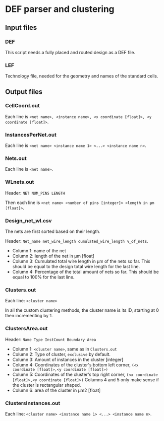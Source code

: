 # DEF parser and clustering

## Input files

### DEF
This script needs a fully placed and routed design as a DEF file.

### LEF
Technology file, needed for the geometry and names of the standard cells.

## Output files

### CellCoord.out
Each line is ```<net name>, <instance name>, <x coordinate [float]>, <y coordinate [float]>```.

### InstancesPerNet.out
Each line is ```<net name> <instance name 1> <...> <instance name n>```.

### Nets.out
Each line is ```<net name>```.

### WLnets.out
Header: ```NET NUM_PINS LENGTH```

Then each line is ```<net name> <number of pins [integer]> <length in µm [float]>```.

### Design_net_wl.csv
The nets are first sorted based on their length.

Header: ```Net_name net_wire_length cumulated_wire_length %_of_nets```.

- Column 1: name of the net
- Column 2: length of the net in µm [float]
- Column 3: Cumulated total wire length in µm of the nets so far. This should be
equal to the design total wire length for the last line.
- Column 4: Percentage of the total amount of nets so far. This should be equal
to 100% for the last line.

### Clusters.out
Each line: ```<cluster name>```

In all the custom clustering methods, the cluster name is its ID, starting at 0
then incrementing by 1.

### ClustersArea.out
Header: ```Name Type InstCount Boundary Area```

- Column 1: ```<cluster name>```, same as in ```Clusters.out```
- Column 2: Type of cluster, ```exclusive``` by default.
- Column 3: Amount of instances in the cluster [integer]
- Column 4: Coordinates of the cluster's bottom left corner, ```(<x coordinate
	[float]>,<y coordinate [float]>)```
- Column 5: Coordinates of the cluster's top right corner, ```(<x coordinate
	[float]>,<y coordinate [float]>)```
Columns 4 and 5 only make sense if the cluster is rectangular shaped.
- Column 6: area of the cluster in µm2 [float]

### ClustersInstances.out
Each line: ```<cluster name> <instance name 1> <...> <instance name n>```.